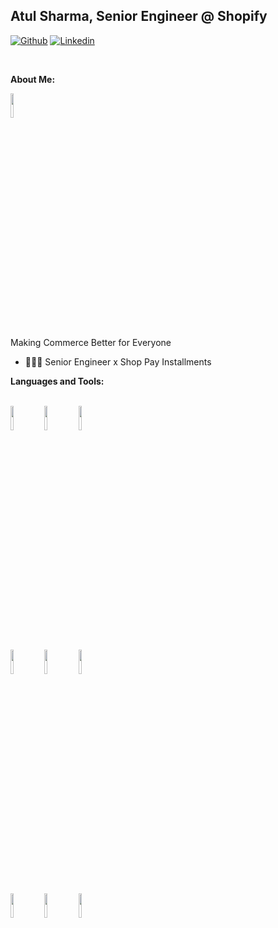 <!-- Your title -->
## Atul Sharma, Senior Engineer @ Shopify

<!-- Your badges
You can use the website to generate badges: https://shields.io/
-->

[![Github](https://img.shields.io/badge/-Github-000?style=flat&logo=Github&logoColor=white)](https://github.com/atulify)
[![Linkedin](https://img.shields.io/badge/-LinkedIn-blue?style=flat&logo=Linkedin&logoColor=white)](https://www.linkedin.com/in/atulcshar/)

&nbsp;

<!-- Talking about you -->
**About Me:**

<code><img width="10%" src="https://www.vectorlogo.zone/logos/shopify/shopify-icon.svg"></code>  
Making Commerce Better for Everyone

- 👨🏽‍💻 Senior Engineer x Shop Pay Installments

**Languages and Tools:** 

<!-- Your github readme stats
You can use this api: https://github.com/anuraghazra/github-readme-stats
-->
<p>
  <br />
  <code><img width="10%" src="https://rubyonrails.org/images/rails-logo.svg"></code>  
  <code><img width="10%" src="https://www.vectorlogo.zone/logos/google_cloud/google_cloud-ar21.svg"></code>
  <code><img width="10%" src="https://www.vectorlogo.zone/logos/mysql/mysql-ar21.svg"></code>
  <br />
  <code><img width="10%" src="https://www.vectorlogo.zone/logos/java/java-ar21.svg"></code>
  <code><img width="10%" src="https://www.vectorlogo.zone/logos/springio/springio-ar21.svg"></code>
  <code><img width="10%" src="https://www.vectorlogo.zone/logos/amazon_aws/amazon_aws-ar21.svg"></code>
  <br />
  <code><img width="10%" src="https://www.vectorlogo.zone/logos/git-scm/git-scm-ar21.svg"></code>
  <code><img width="10%" src="https://www.vectorlogo.zone/logos/circleci/circleci-ar21.svg"></code>
  <code><img width="10%" src="https://www.vectorlogo.zone/logos/json/json-ar21.svg"></code>
  <br />
</p>
